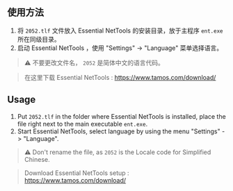 ## 使用方法
1. 将 `2052.tlf` 文件放入 Essential NetTools 的安装目录，放于主程序 `ent.exe` 所在同级目录。
2. 启动 Essential NetTools ，使用 "Settings" -> "Language" 菜单选择语言。
> :warning: 不要更改文件名， `2052` 是简体中文的语言代码。

> 在这里下载 Essential NetTools : https://www.tamos.com/download/

## Usage
1. Put `2052.tlf` in the folder where Essential NetTools is installed, place the file right next to the main executable `ent.exe`.
2. Start Essential NetTools, select language by using the menu "Settings" -> "Language".
> :warning: Don't rename the file, as `2052` is the Locale code for Simplified Chinese.

> Download Essential NetTools setup : https://www.tamos.com/download/